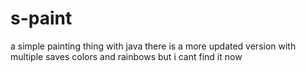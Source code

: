 # s-paint

a simple painting thing with java
there is a more updated version with multiple saves colors and rainbows but i cant find it now
